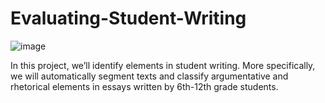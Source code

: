 # Evaluating-Student-Writing
![image](https://user-images.githubusercontent.com/69694512/204577662-6b2322a0-9504-49e8-9d55-74e36a10d307.png)

In this project, we’ll identify elements in student writing. More specifically, we will automatically segment texts and classify argumentative and rhetorical elements in essays written by 6th-12th grade students. 
